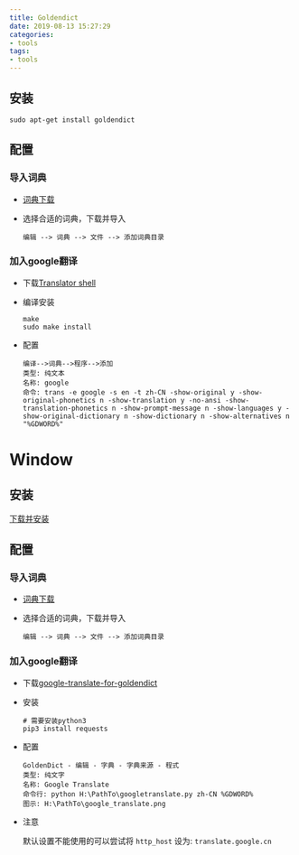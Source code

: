 ```yaml
---
title: Goldendict
date: 2019-08-13 15:27:29
categories:
- tools
tags:
- tools
---
```


## 安装

```shell
sudo apt-get install goldendict
```

## 配置

### 导入词典

*   [词典下载](http://download.huzheng.org/zh_CN/)

*   选择合适的词典，下载并导入

    ```shell
    编辑 --> 词典 --> 文件 --> 添加词典目录
    ```

### 加入google翻译

*   下载[Translator shell](https://github.com/soimort/translate-shell)

*   编译安装

    ```shell
    make 
    sudo make install
    ```

*   配置

    ```shell
    编译-->词典-->程序-->添加
    类型: 纯文本
    名称: google
    命令: trans -e google -s en -t zh-CN -show-original y -show-original-phonetics n -show-translation y -no-ansi -show-translation-phonetics n -show-prompt-message n -show-languages y -show-original-dictionary n -show-dictionary n -show-alternatives n "%GDWORD%"
    ```

# Window

## 安装

[下载并安装](https://sourceforge.net/projects/goldendict/)

## 配置

### 导入词典

-   [词典下载](http://download.huzheng.org/zh_CN/)

-   选择合适的词典，下载并导入

    ```shell
    编辑 --> 词典 --> 文件 --> 添加词典目录
    ```

### 加入google翻译

*   下载[google-translate-for-goldendict](https://github.com/xinebf/google-translate-for-goldendict)

*   安装

    ```shell
    # 需要安装python3
    pip3 install requests
    ```

*   配置

    ```shell
    GoldenDict - 编辑 - 字典 - 字典来源 - 程式
    类型: 纯文字
    名称: Google Translate
    命令行: python H:\PathTo\googletranslate.py zh-CN %GDWORD%
    图示: H:\PathTo\google_translate.png
    ```

*   注意

    默认设置不能使用的可以尝试将 `http_host` 设为: `translate.google.cn`
